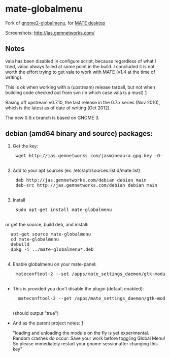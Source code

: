 mate-globalmenu
===============

Fork of [gnome2-globalmenu](http://code.google.com/p/gnome2-globalmenu), for [MATE desktop](http://mate-desktop.org/)

Screenshots: http://jas.gemnetworks.com/

Notes
--
vala has been disabled in configure script, because regardless of what I tried,
valac always failed at some point in the build. I concluded it is not worth the
effort trying to get vala to work with MATE (v1.4 at the time of writing).

This is ok when working with a (upstream) release tarball, but not when building
code checked out from svn (in which case vala is a must) [1]

Basing off upstream v0.7.10, the last release in the 0.7.x series (Nov 2010), 
which is the latest as of date of writing (Oct 2012).

The new 0.9.x branch is based on GNOME 3.

debian (amd64 binary and source) packages:
--

1. Get the key:

    <pre>
    wget http://jas.gemnetworks.com/jasmineaura.gpg.key -O- | sudo apt-key add -
    </pre>

2. Add to your apt sources (ex. /etc/apt/sources.list.d/mate.list)

    <pre>
    deb http://jas.gemnetworks.com/debian debian main
    deb-src http://jas.gemnetworks.com/debian debian main
    </pre>

3. Install

    <pre>
    sudo apt-get install mate-globalmenu
    </pre>

  or get the source, build deb, and install:

  <pre>
  apt-get source mate-globalmenu
  cd mate-globalmenu
  debuild
  dpkg -i ../mate-globalmenu*.deb
  </pre>

4. Enable globalmenu on your mate-panel:

    <pre>
    mateconftool-2 --set /apps/mate_settings_daemon/gtk-modules/globalmenu-mate-panel --type bool true
    </pre>

* This is provided you don't disable the plugin (default enabled):

    <pre>
    mateconftool-2 --get /apps/mate_settings_daemon/gtk-modules/globalmenu-plugin
    </pre>
    (should output "true")


* And as the parent project notes: [1]

    "loading and unloading the module on the fly is yet experimental. Random crashes
do occur: Save your work before toggling Global Menu! So please immediately 
restart your gnome sessionafter changing this key"

  [1]: http://code.google.com/p/gnome2-globalmenu/wiki/BuildFromSource
